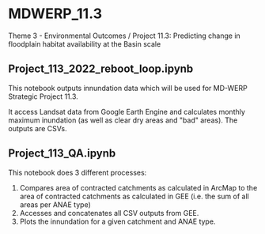 # MDWERP_11.3
Theme 3 - Environmental Outcomes / Project 11.3: Predicting change in floodplain habitat availability at the Basin scale


## Project_113_2022_reboot_loop.ipynb

This notebook outputs innundation data which will be used for MD-WERP Strategic Project 11.3.

It access Landsat data from Google Earth Engine and calculates monthly maximum inundation (as well as clear dry areas and "bad" areas). 
The outputs are CSVs.

## Project_113_QA.ipynb

This notebook does 3 different processes:
1. Compares area of contracted catchments as calculated in ArcMap to the area of contracted catchments as calculated in GEE 
(i.e. the sum of all areas per ANAE type)
2. Accesses and concatenates all CSV outputs from GEE.
3. Plots the innundation for a given catchment and ANAE type.
